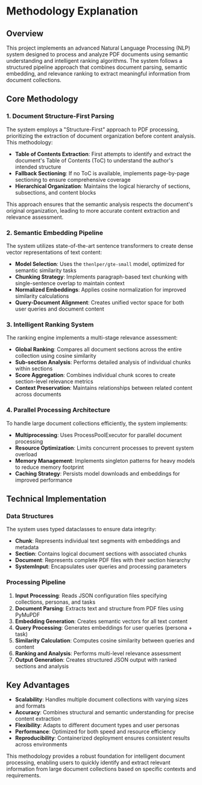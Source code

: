 # Methodology Explanation

## Overview

This project implements an advanced Natural Language Processing (NLP) system designed to process and analyze PDF documents using semantic understanding and intelligent ranking algorithms. The system follows a structured pipeline approach that combines document parsing, semantic embedding, and relevance ranking to extract meaningful information from document collections.

## Core Methodology

### 1. Document Structure-First Parsing

The system employs a "Structure-First" approach to PDF processing, prioritizing the extraction of document organization before content analysis. This methodology:

- **Table of Contents Extraction**: First attempts to identify and extract the document's Table of Contents (ToC) to understand the author's intended structure
- **Fallback Sectioning**: If no ToC is available, implements page-by-page sectioning to ensure comprehensive coverage
- **Hierarchical Organization**: Maintains the logical hierarchy of sections, subsections, and content blocks

This approach ensures that the semantic analysis respects the document's original organization, leading to more accurate content extraction and relevance assessment.

### 2. Semantic Embedding Pipeline

The system utilizes state-of-the-art sentence transformers to create dense vector representations of text content:

- **Model Selection**: Uses the `thenlper/gte-small` model, optimized for semantic similarity tasks
- **Chunking Strategy**: Implements paragraph-based text chunking with single-sentence overlap to maintain context
- **Normalized Embeddings**: Applies cosine normalization for improved similarity calculations
- **Query-Document Alignment**: Creates unified vector space for both user queries and document content

### 3. Intelligent Ranking System

The ranking engine implements a multi-stage relevance assessment:

- **Global Ranking**: Compares all document sections across the entire collection using cosine similarity
- **Sub-section Analysis**: Performs detailed analysis of individual chunks within sections
- **Score Aggregation**: Combines individual chunk scores to create section-level relevance metrics
- **Context Preservation**: Maintains relationships between related content across documents

### 4. Parallel Processing Architecture

To handle large document collections efficiently, the system implements:

- **Multiprocessing**: Uses ProcessPoolExecutor for parallel document processing
- **Resource Optimization**: Limits concurrent processes to prevent system overload
- **Memory Management**: Implements singleton patterns for heavy models to reduce memory footprint
- **Caching Strategy**: Persists model downloads and embeddings for improved performance

## Technical Implementation

### Data Structures

The system uses typed dataclasses to ensure data integrity:
- **Chunk**: Represents individual text segments with embeddings and metadata
- **Section**: Contains logical document sections with associated chunks
- **Document**: Represents complete PDF files with their section hierarchy
- **SystemInput**: Encapsulates user queries and processing parameters

### Processing Pipeline

1. **Input Processing**: Reads JSON configuration files specifying collections, personas, and tasks
2. **Document Parsing**: Extracts text and structure from PDF files using PyMuPDF
3. **Embedding Generation**: Creates semantic vectors for all text content
4. **Query Processing**: Generates embeddings for user queries (persona + task)
5. **Similarity Calculation**: Computes cosine similarity between queries and content
6. **Ranking and Analysis**: Performs multi-level relevance assessment
7. **Output Generation**: Creates structured JSON output with ranked sections and analysis

## Key Advantages

- **Scalability**: Handles multiple document collections with varying sizes and formats
- **Accuracy**: Combines structural and semantic understanding for precise content extraction
- **Flexibility**: Adapts to different document types and user personas
- **Performance**: Optimized for both speed and resource efficiency
- **Reproducibility**: Containerized deployment ensures consistent results across environments

This methodology provides a robust foundation for intelligent document processing, enabling users to quickly identify and extract relevant information from large document collections based on specific contexts and requirements. 